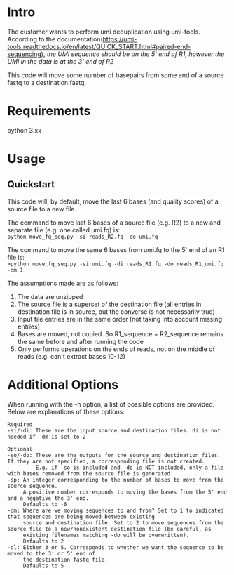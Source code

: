 # Intro
The customer wants to perform umi deduplication using umi-tools. According to the documentation(https://umi-tools.readthedocs.io/en/latest/QUICK_START.html#paired-end-sequencing), *the UMI sequence should be on the 5' end of R1, however the UMI in the data is at the 3' end of R2*


This code will move some number of basepairs from some end of a source fastq to a destination fastq.

# Requirements
python 3.xx

# Usage
## Quickstart
This code will, by default, move the last 6 bases (and quality scores) of a source file to a new file.

The command to move last 6 bases of a source file (e.g. R2) to a new and separate file (e.g. one called umi.fq) is: \
`python move_fq_seq.py -si reads_R2.fq -do umi.fq`

The command to move the same 6 bases from umi.fq to the 5' end of an R1 file is: \
`>python move_fq_seq.py -si umi.fq -di reads_R1.fq -do reads_R1_umi.fq -dm 1`

The assumptions made are as follows:
1. The data are unzipped
2. The source file is a superset of the destination file (all entries in destination file is in source, but the converse is not necessarily true)
3. Input file entries are in the same order (not taking into account missing entries)
4. Bases are moved, not copied. So R1_sequence + R2_sequence remains the same before and after running the code
5. Only performs operations on the ends of reads, not on the middle of reads (e.g. can't extract bases 10-12)

# Additional Options
When running with the -h option, a list of possible options are provided. Below are explanations of these options:
```
Required
-si/-di: These are the input source and destination files. di is not needed if -dm is set to 2

Optional
-so/-do: These are the outputs for the source and destination files. If they are not specified, a corresponding file is not created.
         E.g. if -so is included and -do is NOT included, only a file with bases removed from the source file is generated
-sp: An integer corresponding to the number of bases to move from the source sequence. 
     A positive number corresponds to moving the bases from the 5' end and a negative the 3' end.
     Defaults to -6
-dm: Where are we moving sequences to and from? Set to 1 to indicated that sequences are being moved between existing
     source and destination file. Set to 2 to move sequences from the source file to a new/nonexistent destination file (be careful, as
     existing filenames matching -do will be overwritten).
     Defaults to 2
-dl: Either 3 or 5. Corresponds to whether we want the sequence to be moved to the 3' or 5' end of
     the destination fastq file.
     Defaults to 5
```
